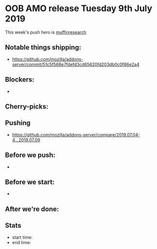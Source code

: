 # OOB AMO release Tuesday 9th July 2019

This week's push hero is [muffinresearch](https://github.com/muffinresearch)

## Notable things shipping:

* https://github.com/mozilla/addons-server/commit/51c5f568e7fdefd3cd65620fd203db0c0f86e2a4

## Blockers:

*

## Cherry-picks:

## Pushing

- https://github.com/mozilla/addons-server/compare/2019.07.04-4...2019.07.09


## Before we push:

* 

## Before we start:

*

## After we're done:


## Stats

- start time:
- end time:
